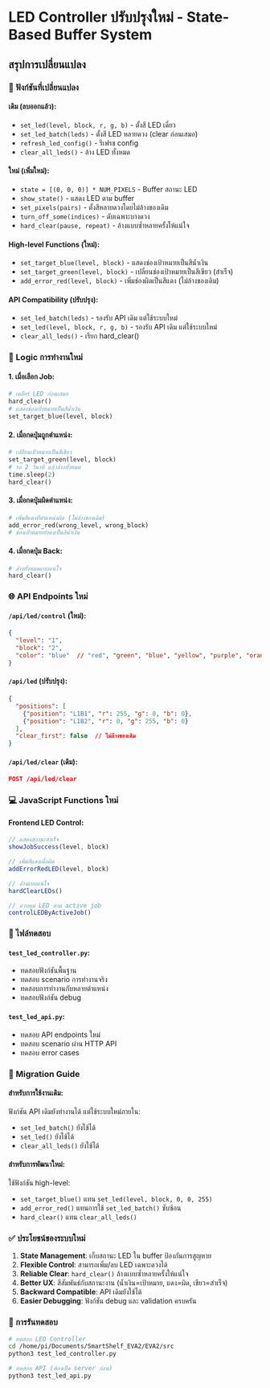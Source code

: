 # LED Controller ปรับปรุงใหม่ - State-Based Buffer System

## สรุปการเปลี่ยนแปลง

### 🔧 ฟังก์ชันที่เปลี่ยนแปลง

#### เดิม (ลบออกแล้ว):
- `set_led(level, block, r, g, b)` - ตั้งสี LED เดี่ยว
- `set_led_batch(leds)` - ตั้งสี LED หลายดวง (clear ก่อนเสมอ)
- `refresh_led_config()` - รีเฟรช config
- `clear_all_leds()` - ล้าง LED ทั้งหมด

#### ใหม่ (เพิ่มใหม่):
- `state = [(0, 0, 0)] * NUM_PIXELS` - Buffer สถานะ LED
- `show_state()` - แสดง LED ตาม buffer
- `set_pixels(pairs)` - ตั้งสีหลายดวงโดยไม่ล้างของเดิม
- `turn_off_some(indices)` - ดับเฉพาะบางดวง
- `hard_clear(pause, repeat)` - ล้างแบบซ้ำหลายครั้งให้แน่ใจ

#### High-level Functions (ใหม่):
- `set_target_blue(level, block)` - แสดงช่องเป้าหมายเป็นสีน้ำเงิน
- `set_target_green(level, block)` - เปลี่ยนช่องเป้าหมายเป็นสีเขียว (สำเร็จ)
- `add_error_red(level, block)` - เพิ่มช่องผิดเป็นสีแดง (ไม่ล้างของเดิม)

#### API Compatibility (ปรับปรุง):
- `set_led_batch(leds)` - รองรับ API เดิม แต่ใช้ระบบใหม่
- `set_led(level, block, r, g, b)` - รองรับ API เดิม แต่ใช้ระบบใหม่
- `clear_all_leds()` - เรียก hard_clear()

### 🎯 Logic การทำงานใหม่

#### 1. เมื่อเลือก Job:
```python
# เคลียร์ LED ก่อนเสมอ
hard_clear()
# แสดงช่องเป้าหมายเป็นสีน้ำเงิน  
set_target_blue(level, block)
```

#### 2. เมื่อกดปุ่มถูกตำแหน่ง:
```python
# เปลี่ยนเป้าหมายเป็นสีเขียว
set_target_green(level, block)
# รอ 2 วินาที แล้วล้างทั้งหมด
time.sleep(2)
hard_clear()
```

#### 3. เมื่อกดปุ่มผิดตำแหน่ง:
```python
# เพิ่มสีแดงที่ตำแหน่งผิด (ไม่ล้างของเดิม)
add_error_red(wrong_level, wrong_block)
# ช่องเป้าหมายยังคงเป็นสีน้ำเงิน
```

#### 4. เมื่อกดปุ่ม Back:
```python
# ล้างทั้งหมดแบบแน่ใจ
hard_clear()
```

### 🌐 API Endpoints ใหม่

#### `/api/led/control` (ใหม่):
```json
{
  "level": "1",
  "block": "2", 
  "color": "blue"  // "red", "green", "blue", "yellow", "purple", "orange", "white", "off"
}
```

#### `/api/led` (ปรับปรุง):
```json
{
  "positions": [
    {"position": "L1B1", "r": 255, "g": 0, "b": 0},
    {"position": "L1B2", "r": 0, "g": 255, "b": 0}
  ],
  "clear_first": false  // ไม่ล้างของเดิม
}
```

#### `/api/led/clear` (เดิม):
```json
POST /api/led/clear
```

### 💻 JavaScript Functions ใหม่

#### Frontend LED Control:
```javascript
// แสดงสถานะสำเร็จ
showJobSuccess(level, block)

// เพิ่มสีแดงเมื่อผิด
addErrorRedLED(level, block)

// ล้างแบบแน่ใจ
hardClearLEDs()

// ควบคุม LED ตาม active job
controlLEDByActiveJob()
```

### 🧪 ไฟล์ทดสอบ

#### `test_led_controller.py`:
- ทดสอบฟังก์ชันพื้นฐาน
- ทดสอบ scenario การทำงานจริง
- ทดสอบการทำงานกับหลายตำแหน่ง
- ทดสอบฟังก์ชัน debug

#### `test_led_api.py`:
- ทดสอบ API endpoints ใหม่
- ทดสอบ scenario ผ่าน HTTP API
- ทดสอบ error cases

### 🔄 Migration Guide

#### สำหรับการใช้งานเดิม:
ฟังก์ชัน API เดิมยังทำงานได้ แต่ใช้ระบบใหม่ภายใน:
- `set_led_batch()` ยังใช้ได้
- `set_led()` ยังใช้ได้  
- `clear_all_leds()` ยังใช้ได้

#### สำหรับการพัฒนาใหม่:
ใช้ฟังก์ชัน high-level:
- `set_target_blue()` แทน `set_led(level, block, 0, 0, 255)`
- `add_error_red()` แทนการใช้ `set_led_batch()` ซับซ้อน
- `hard_clear()` แทน `clear_all_leds()`

### ✅ ประโยชน์ของระบบใหม่

1. **State Management**: เก็บสถานะ LED ใน buffer ป้องกันการสูญหาย
2. **Flexible Control**: สามารถเพิ่ม/ลบ LED เฉพาะดวงได้
3. **Reliable Clear**: `hard_clear()` ล้างแบบซ้ำหลายครั้งให้แน่ใจ
4. **Better UX**: สีสัมพันธ์กับสถานะงาน (น้ำเงิน=เป้าหมาย, แดง=ผิด, เขียว=สำเร็จ)
5. **Backward Compatible**: API เดิมยังใช้ได้
6. **Easier Debugging**: ฟังก์ชัน debug และ validation ครบครัน

### 🚀 การรันทดสอบ

```bash
# ทดสอบ LED Controller
cd /home/pi/Documents/SmartShelf_EVA2/EVA2/src
python3 test_led_controller.py

# ทดสอบ API (ต้องเปิด server ก่อน)
python3 test_led_api.py
```